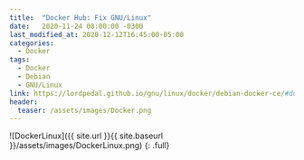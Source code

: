 ```yaml
---
title:  "Docker Hub: Fix GNU/Linux"
date:   2020-11-24 08:00:00 -0300
last_modified_at: 2020-12-12T16:45:00-05:00
categories:
  - Docker
tags:
  - Docker
  - Debian
  - GNU/Linux
link: https://lordpedal.github.io/gnu/linux/docker/debian-docker-ce/#docker-hub-fix-gnulinux
header:
  teaser: /assets/images/Docker.png
---
```


![DockerLinux]({{ site.url }}{{ site.baseurl }}/assets/images/DockerLinux.png)
{: .full}
